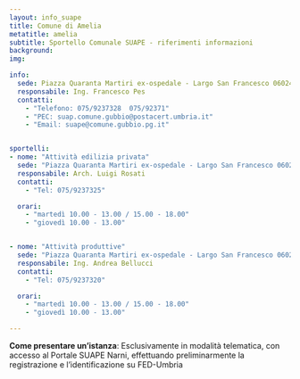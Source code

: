 ```yaml
---
layout: info_suape
title: Comune di Amelia
metatitle: amelia
subtitle: Sportello Comunale SUAPE - riferimenti informazioni
background:
img:

info:
  sede: Piazza Quaranta Martiri ex-ospedale - Largo San Francesco 06024 Gubbio (Pg)
  responsabile: Ing. Francesco Pes
  contatti:
    - "Telefono: 075/9237328  075/92371"
    - "PEC: suap.comune.gubbio@postacert.umbria.it"
    - "Email: suape@comune.gubbio.pg.it"


sportelli:
- nome: "Attività edilizia privata"
  sede: "Piazza Quaranta Martiri ex-ospedale - Largo San Francesco 06024 Gubbio (Pg)"
  responsabile: Arch. Luigi Rosati
  contatti:
    - "Tel: 075/9237325"

  orari:
    - "martedì 10.00 - 13.00 / 15.00 - 18.00"
    - "giovedì 10.00 - 13.00"


- nome: "Attività produttive"
  sede: "Piazza Quaranta Martiri ex-ospedale - Largo San Francesco 06024 Gubbio (Pg)"
  responsabile: Ing. Andrea Bellucci
  contatti:
    - "Tel: 075/9237320"

  orari:
    - "martedì 10.00 - 13.00 / 15.00 - 18.00"
    - "giovedì 10.00 - 13.00"

---
```



<p><strong>Come presentare un’istanza</strong>: Esclusivamente in modalità telematica, con accesso al Portale SUAPE Narni, effettuando preliminarmente la registrazione e l’identificazione su FED-Umbria<br /><br /></p>

